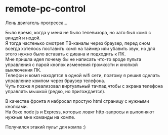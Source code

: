 # remote-pc-control
Лень двигатель прогресса...

Было время, когда у меня не было телевизора, но зато был комп с виндой и нодой.\
Я тогда частенько смотрел ТВ-каналы через браузер, перед сном всегда хотелось поставить комп на таймер или убавить звук, но для этого нужно было вставать с дивана и подходить к ПК. \
Мне пришла идея почему бы не написать что-то вроде пульта управления с парой кнопок изменения громкости и кнопкой выключения ПК. \
Телефон и комп находятся в одной wifi сети, поэтому я решил сделать управление компом через браузер телефона. \
Чуть позже я реализовал виртуальный тачпад чтобы с экрана телефона управлять мышкой (редко, но пригождается).

В качестве фронта я набросал простую html страницу с нужными кнопками.\
На бэке node js и Express, которые ловят http-запросы и выполняют нужные мне команды на компе.

Получился этакий пульт для компа :)

